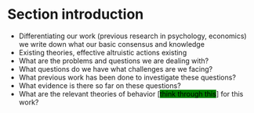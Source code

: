 # Section introduction

* Differentiating our work (previous research in psychology, economics) we write down what our basic consensus and knowledge
* Existing theories, effective altruistic actions existing
* What are the problems and questions we are dealing with?
* What questions do we have what challenges are we facing?
* What previous work has been done to investigate these questions?
* What evidence is there so far on these questions?
* What are the relevant theories of behavior \[<mark style="background-color:green;">think through this</mark>] for this work?
